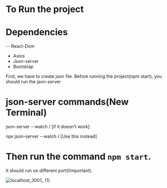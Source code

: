# To Run the project

# Dependencies
-- React-Dom
* Axios
* Json-server
* Bootstrap

First, we have to create json file. 
Before running the project(npm start), you should run the json-server

# json-server commands(New Terminal)

json-server --watch <file-Name>/<relative path of File-Name> [if it doesn't work]

npx json-server --watch <file-Name>/<relative path of File-Name> [Use this instead]

# Then run the command `npm start`.
It should run on different port(!important).


![localhost_3001_ (1)](https://github.com/Keerthan-Shetty/Crud-operation/assets/148765345/1767beea-d4ee-4a13-bdb8-0dd95b2bcfe4)
